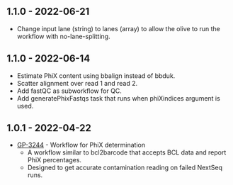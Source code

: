 ## 1.1.0 - 2022-06-21
- Change input lane (string) to lanes (array) to allow the olive to run the workflow with no-lane-splitting.

## 1.1.0 - 2022-06-14
- Estimate PhiX content using bbalign instead of bbduk.
- Scatter alignment over read 1 and read 2.
- Add fastQC as subworkflow for QC.
- Add generatePhixFastqs task that runs when phiXindices argument is used.

## 1.0.1 - 2022-04-22
- [GP-3244](https://jira.oicr.on.ca/browse/GP-3244) - Workflow for PhiX determination
    - A workflow similar to bcl2barcode that accepts BCL data and report PhiX percentages.
    - Designed to get accurate contamination reading on failed NextSeq runs.
